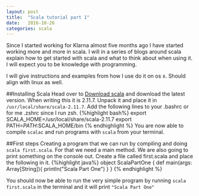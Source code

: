 ```yaml
---
layout: post
title:  "Scala tutorial part 1"
date:   2016-10-26
categories: scala
---
```


Since I started working for Klarna almost five months ago I have started working more and more in scala. I will in a series of blogs around scala explain how to get started with scala and what to think about when using it. I will expect you to be knowledge with programming.

I will give instructions and examples from how I use do it on os x. Should align with linux as well.

##Installing Scala
Head over to [Download scala](http://www.scala-lang.org/download/) and download the latest version. When writing this it is 2.11.7. Unpack it and place it in ``/usr/local/share/scala-2.11.7``.
Add the following lines to your .bashrc or for me .zshrc since I run zsh.
{%highlight bash%}
export SCALA_HOME=/usr/local/share/scala-2.11.7
export PATH=$PATH:$SCALA_HOME/bin
{% endhighlight %}
You are now able to compile ``scalac`` and run programs with ``scala`` from your terminal.

##First steps
Creating a program that we can run by compiling and doing ``scala first.scala``. For that we need a main method. We are also going to print something on the console out.
Create a file called first.scala and place the following in it.
{%highlight java%}
object ScalaPartOne {
  def main(args: Array[String]){
    println("Scala Part One")
  }
}
{% endhighlight %}

You should now be able to run the very simple program by running ``scala first.scala`` in the terminal and it will print ``"Scala Part One"``
